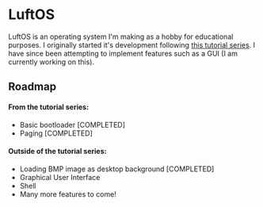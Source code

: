 # LuftOS
LuftOS is an operating system I'm making as a hobby for educational purposes. I originally started it's development following [this tutorial series](https://www.youtube.com/playlist?list=PLxN4E629pPnJxCQCLy7E0SQY_zuumOVyZ). I have since been attempting to implement features such as a GUI (I am currently working on this).

## Roadmap
#### From the tutorial series:
- Basic bootloader [COMPLETED]
- Paging [COMPLETED]

#### Outside of the tutorial series:
- Loading BMP image as desktop background [COMPLETED]
- Graphical User Interface
- Shell
- Many more features to come!

